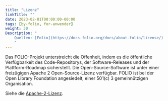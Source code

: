 ```yaml
---
title: "Lizenz"
linkTitle: ""
date: 2023-02-01T00:00:00-00:00
tags: [by-folio, for-anwender]
weight: 30
Description: "
    Quellen: [Folio](https://docs.folio.org/docs/about-folio/license/) & [GBV](https://info.gbv.de/display/FOLIOGBVEXTERN/Lizenz)
    "
---
```


Das FOLIO-Projekt unterstreicht die Offenheit, indem es die öffentliche Verfügbarkeit des Code-Repositorys, der Software-Releases und der Plattform-Roadmap sicherstellt. Die Open-Source-Software ist unter einer freizügigen Apache 2 Open-Source-Lizenz verfügbar. FOLIO ist bei der Open Library Foundation angesiedelt, einer 501(c) 3 gemeinnützigen Organisation.

Siehe die [Apache-2-Lizenz](https://www.apache.org/licenses/LICENSE-2.0).
